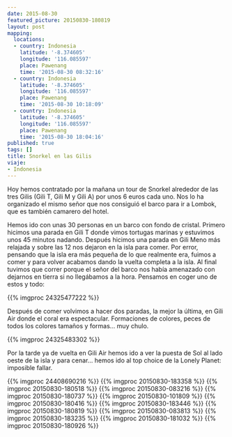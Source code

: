 ```yaml
---
date: 2015-08-30
featured_picture: 20150830-180819
layout: post
mapping:
  locations:
  - country: Indonesia
    latitude: '-8.374605'
    longitude: '116.085597'
    place: Pawenang
    time: '2015-08-30 08:32:16'
  - country: Indonesia
    latitude: '-8.374605'
    longitude: '116.085597'
    place: Pawenang
    time: '2015-08-30 10:18:09'
  - country: Indonesia
    latitude: '-8.374605'
    longitude: '116.085597'
    place: Pawenang
    time: '2015-08-30 18:04:16'
published: true
tags: []
title: Snorkel en las Gilis
viaje:
- Indonesia
---
```


Hoy hemos contratado por la mañana un tour de Snorkel alrededor de las tres Gilis (Gili T, Gili M y Gili A) por unos 6 euros cada uno. Nos lo ha organizado el mismo señor que nos consiguió el barco para ir a Lombok, que es también camarero del hotel.

Hemos ido con unas 30 personas en un barco con fondo de cristal. Primero hicimos una parada en Gili T donde vimos tortugas marinas y estuvimos unos 45 minutos nadando. Después hicimos una parada en Gili Meno más relajada y sobre las 12 nos dejaron en la isla para comer. Por error, pensando que la isla era más pequeña de lo que realmente era, fuimos a comer y para volver acabamos dando la vuelta completa a la isla. Al final tuvimos que correr porque el señor del barco nos había amenazado con dejarnos en tierra si no llegábamos a la hora. Pensamos en coger uno de estos y todo:

{{% imgproc 24325477222 %}}

Después de comer volvimos a hacer dos paradas, la mejor la última, en Gili Air donde el coral era espectacular. Formaciones de colores, peces de todos los colores tamaños y formas... muy chulo.

{{% imgproc 24325483302 %}}

Por la tarde ya de vuelta en Gili Air hemos ido a ver la puesta de Sol al lado oeste de la isla y para cenar... hemos ido al top choice de la Lonely Planet: imposible fallar.

{{% imgproc 24408690216 %}}
{{% imgproc 20150830-183358 %}}
{{% imgproc 20150830-180518 %}}
{{% imgproc 20150830-083216 %}}
{{% imgproc 20150830-180737 %}}
{{% imgproc 20150830-101809 %}}
{{% imgproc 20150830-180416 %}}
{{% imgproc 20150830-183446 %}}
{{% imgproc 20150830-180819 %}}
{{% imgproc 20150830-083813 %}}
{{% imgproc 20150830-183235 %}}
{{% imgproc 20150830-181032 %}}
{{% imgproc 20150830-180926 %}}